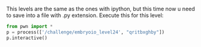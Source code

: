 This levels are the same as the ones with ipython, but this time now u need to save into a file with .py extension. Execute this for this level:
```python
from pwn import *
p = process(['/challenge/embryoio_level24', "qritbxghby"])
p.interactive()
